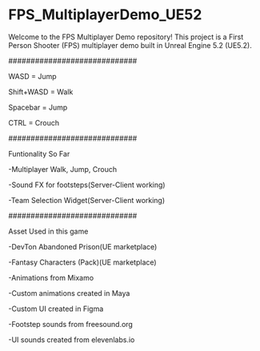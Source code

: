 # FPS_MultiplayerDemo_UE52
Welcome to the FPS Multiplayer Demo repository! This project is a First Person Shooter (FPS) multiplayer demo built in Unreal Engine 5.2 (UE5.2).

#############################

WASD = Jump

Shift+WASD = Walk

Spacebar = Jump

CTRL = Crouch



#############################

Funtionality So Far

  -Multiplayer Walk, Jump, Crouch
  
  -Sound FX for footsteps(Server-Client working)

  -Team Selection Widget(Server-Client working)



#############################

Asset Used in this game

-DevTon Abandoned Prison(UE marketplace)

-Fantasy Characters (Pack)(UE marketplace)

-Animations from Mixamo

-Custom animations created in Maya

-Custom UI created in Figma

-Footstep sounds from freesound.org

-UI sounds created from elevenlabs.io
